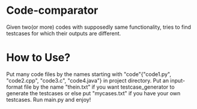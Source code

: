 # Code-comparator
Given two(or more) codes with supposedly same functionality, tries to find testcases for which their outputs are different.

# How to Use?
Put many code files by the names starting with "code"{"code1.py", "code2.cpp", "code3.c", "code4.java"} in project directory. Put an input-format file by the name "thein.txt" if you want testcase_generator to generate the testcases or else put "mycases.txt" if you have your own testcases. Run main.py and enjoy!
